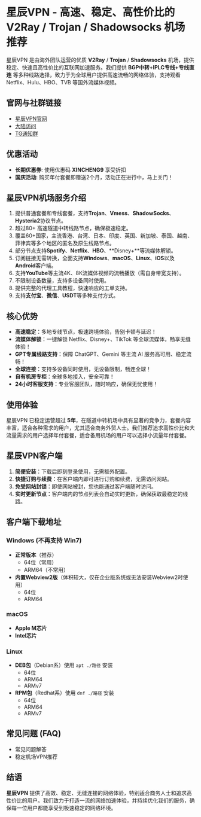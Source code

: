 # 星辰VPN - 高速、稳定、高性价比的 V2Ray / Trojan / Shadowsocks 机场推荐

星辰VPN 是由海外团队运营的优质 **V2Ray** / **Trojan** / **Shadowsocks** 机场，提供稳定、快速且高性价比的互联网加速服务。我们提供 **BGP中转+IPLC专线+专线直连** 等多种线路选择，致力于为全球用户提供高速流畅的网络体验，支持观看 Netflix、Hulu、HBO、TVB 等国外流媒体视频。

## 官网与社群链接

- [星辰VPN官网](https://xcvpn.us/)
- [大陆访问](https://a.xcvpn.me/)
- [TG通知群](https://t.me/starrySkyCloud)

## 优惠活动

- **长期优惠券**: 使用优惠码 **XINCHENG9** 享受折扣
- **国庆活动**: 购买年付套餐即赠送2个月，活动正在进行中，马上关门！

## 星辰VPN机场服务介绍

1. 提供普通套餐和专线套餐，支持**Trojan**、**Vmess**、**ShadowSocks**、**Hysteria2**协议节点。
2. 超过80+ 高速隧道中转线路节点，确保极速稳定。
3. 覆盖60+国家，主流香港、台湾、日本、印度、英国、新加坡、泰国、越南、菲律宾等多个地区的匿名及原生线路节点。
4. 部分节点支持**Spotify**、**Netflix**、**HBO**、**Disney+**等流媒体解锁。
5. 订阅链接无需转换，全面支持**Windows**、**macOS**、**Linux**、**iOS**以及**Android**客户端。
6. 支持**YouTube**等主流4K、8K流媒体视频的流畅播放（需自身带宽支持）。
7. 不限制设备数量，支持多设备同时使用。
8. 提供完整的代理工具教程，快速响应的工单支持。
9. 支持**支付宝**、**微信**、**USDT**等多种支付方式。

## 核心优势

- **高速稳定**：多地专线节点，极速跨境体验，告别卡顿与延迟！
- **流媒体解锁**：一键解锁 Netflix、Disney+、TikTok 等全球流媒体，畅享无缝体验！
- **GPT专属线路支持**：保障 ChatGPT、Gemini 等主流 AI 服务高可用、稳定流畅！
- **全球连接**：支持多设备同时使用，无设备限制，畅连全球！
- **自有机房专柜**：全球多地接入，安全可靠！
- **24小时客服支持**：专业客服团队，随时响应，确保无忧使用！

## 使用体验

星辰VPN 已稳定运营超过 **5年**，在隧道中转机场中具有显著的竞争力，套餐内容丰富，适合各种需求的用户，尤其适合商务外贸人士。我们推荐追求高性价比和大流量需求的用户选择年付套餐，适合备用机场的用户可以选择小流量年付套餐。

## 星辰VPN客户端

1. **简便安装**：下载后即刻登录使用，无需额外配置。
2. **快捷订购与续费**：在客户端内即可进行订购和续费，无需访问网站。
3. **免受网站封锁**：即使网站被封，您也能通过客户端随时访问。
4. **实时更新节点**：客户端内的节点列表会自动实时更新，确保获取最稳定的线路。

## 客户端下载地址

### Windows (不再支持 Win7)

- **正常版本**（推荐）
  - 64位（常用）
  - ARM64（不常用）
- **内置Webview2版**（体积较大，仅在企业版系统或无法安装Webview2时使用）
  - 64位
  - ARM64

### macOS

- **Apple M芯片**
- **Intel芯片**

### Linux

- **DEB包**（Debian系）使用 `apt ./路径` 安装
  - 64位
  - ARM64
  - ARMv7
- **RPM包**（Redhat系）使用 `dnf ./路径` 安装
  - 64位
  - ARM64
  - ARMv7

## 常见问题 (FAQ)

- 常见问题解答
- 稳定机场VPN推荐

## 结语

**星辰VPN** 提供了高效、稳定、无缝连接的网络体验，特别适合商务人士和追求高性价比的用户。我们致力于打造一流的网络加速体验，并持续优化我们的服务，确保每一位用户都能享受到极速稳定的网络环境。

